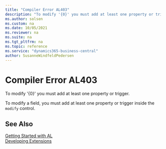 ```yaml
---
title: "Compiler Error AL403"
description: "To modify '{0}' you must add at least one property or trigger."
ms.author: solsen
ms.custom: na
ms.date: 10/05/2021
ms.reviewer: na
ms.suite: na
ms.tgt_pltfrm: na
ms.topic: reference
ms.service: "dynamics365-business-central"
author: SusanneWindfeldPedersen
---
```

[//]: # (START>DO_NOT_EDIT)
[//]: # (IMPORTANT:Do not edit any of the content between here and the END>DO_NOT_EDIT.)
[//]: # (Any modifications should be made in the .xml files in the ModernDev repo.)
# Compiler Error AL403
To modify '{0}' you must add at least one property or trigger.


To modify a field, you must add at least one property or trigger inside the `modify` control.

[//]: # (IMPORTANT: END>DO_NOT_EDIT)
## See Also  
[Getting Started with AL](../devenv-get-started.md)  
[Developing Extensions](../devenv-dev-overview.md)  